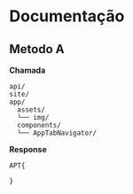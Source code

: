# Documentação

## Metodo A

**Chamada**

```
api/
site/
app/
  assets/
  └── img/
  components/
  └── AppTabNavigator/
```

**Response**

```
APT{

}
```
